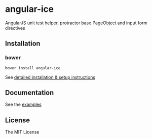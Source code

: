 # angular-ice

AngularJS unit test helper, protractor base PageObject and input form directives

## Installation

### bower

```shell
bower install angular-ice
```

See [detailed installation & setup instructions](http://bverbist.github.io/angular-ice/#/installation)

## Documentation

See the [examples](http://bverbist.github.io/angular-ice/#/formDirectives)

## License

The MIT License
